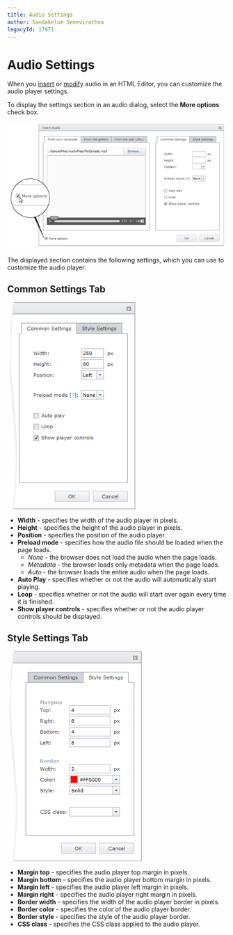 ```yaml
---
title: Audio Settings
author: Sandakelum Senevirathna
legacyId: 17971
---
```

# Audio Settings
When you [insert](insert-an-audio-into-html-editor.md) or [modify](modify-audio-settings-in-html-editor.md) audio in an HTML Editor, you can customize the audio player settings.

To display the settings section in an audio dialog, select the **More options** check box.

![EUD_HTMLEditor_AudioMoreOptions](../../../images/img25604.png)

The displayed section contains the following settings, which you can use to customize the audio player.

## Common Settings Tab
![EUD_HTMLEditor_CommonSettings](../../../images/img25615.png)
* **Width** - specifies the width of the audio player in pixels.
* **Height** - specifies the height of the audio player in pixels.
* **Position** - specifies the position of the audio player.
* **Preload mode** - specifies how the audio file should be loaded when the page loads.
	* _None_ - the browser does not load the audio when the page loads.
	* _Metadata_ - the browser loads only metadata when the page loads.
	* _Auto_ - the browser loads the entire audio when the page loads.
* **Auto Play** - specifies whether or not the audio will automatically start playing.
* **Loop** - specifies whether or not the audio will start over again every time it is finished.
* **Show player controls** - specifies whether or not the audio player controls should be displayed.

## Style Settings Tab
![EUD_HTMLEditor_StyleSettings](../../../images/img25620.png)
* **Margin top** - specifies the audio player top margin in pixels.
* **Margin bottom** - specifies the audio player bottom margin in pixels.
* **Margin left** - specifies the audio player left margin in pixels.
* **Margin right** - specifies the audio player right margin in pixels.
* **Border width** - specifies the width of the audio player border in pixels.
* **Border color** - specifies the color of the audio player border.
* **Border style** - specifies the style of the audio player border.
* **CSS class** -  specifies the CSS class applied to the audio player.